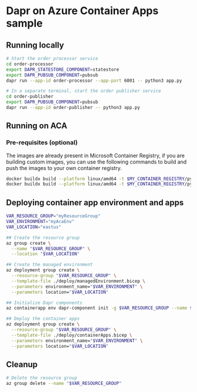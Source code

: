 # Dapr on Azure Container Apps sample

## Running locally
```bash
# Start the order processor service
cd order-processor
export DAPR_STATESTORE_COMPONENT=statestore
export DAPR_PUBSUB_COMPONENT=pubsub
dapr run --app-id order-processor --app-port 6001 -- python3 app.py

# In a separate terminal, start the order publisher service
cd order-publisher
export DAPR_PUBSUB_COMPONENT=pubsub
dapr run --app-id order-publisher -- python3 app.py
```

## Running on ACA

### Pre-requisites (optional)

The images are already present in Microsoft Container Registry, if you are building custom images, you can use the following commands to build and push the images to your own container registry.

```bash
docker buildx build --platform linux/amd64 -t $MY_CONTAINER_REGISTRY/python-order-publisher:latest --push ./order-publisher
docker buildx build --platform linux/amd64 -t $MY_CONTAINER_REGISTRY/python-order-processor:latest --push ./order-processor
```

## Deploying container app environment and apps

```bash
VAR_RESOURCE_GROUP="myResourceGroup"
VAR_ENVIRONMENT="myAcaEnv"
VAR_LOCATION="eastus"

## Create the resource group
az group create \
  --name "$VAR_RESOURCE_GROUP" \
  --location "$VAR_LOCATION"

## Create the managed environment
az deployment group create \
  --resource-group "$VAR_RESOURCE_GROUP" \
  --template-file ./deploy/managedEnvironment.bicep \
  --parameters environment_name="$VAR_ENVIRONMENT" \
  --parameters location="$VAR_LOCATION"

## Initialize Dapr components
az containerapp env dapr-component init -g $VAR_RESOURCE_GROUP --name $VAR_ENVIRONMENT 

## Deploy the container apps
az deployment group create \
  --resource-group "$VAR_RESOURCE_GROUP" \
  --template-file ./deploy/containerApps.bicep \
  --parameters environment_name="$VAR_ENVIRONMENT" \
  --parameters location="$VAR_LOCATION"
```

## Cleanup

```bash
# Delete the resource group
az group delete --name "$VAR_RESOURCE_GROUP"
```